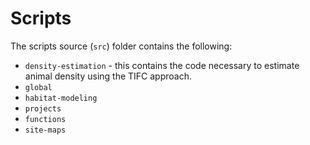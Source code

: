 # Scripts

The scripts source (`src`) folder contains the following:

+ `density-estimation` - this contains the code necessary to estimate animal density using the TIFC approach. 
+ `global`
+ `habitat-modeling`
+ `projects`
+ `functions`
+ `site-maps`
